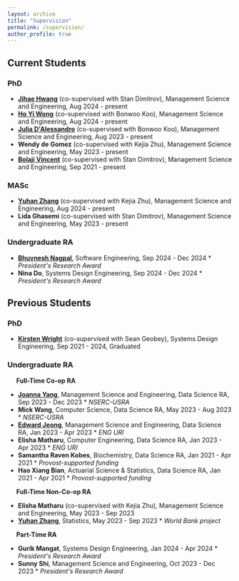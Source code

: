```yaml
---
layout: archive  
title: "Supervision"  
permalink: /supervision/  
author_profile: true  
---
```


## Current Students

### PhD  
- **[Jihae Hwang](www.linkedin.com/in/jiahehuang)** (co-supervised with Stan Dimitrov), Management Science and Engineering, Aug 2024 - present  
- **[Ho Yi Wong](https://www.linkedin.com/in/kisty-wong-7bb47127a/)** (co-supervised with Bonwoo Koo), Management Science and Engineering, Aug 2024 - present  
- **[Julia D'Alessandro](https://www.linkedin.com/in/jndalessandro/)** (co-supervised with Bonwoo Koo), Management Science and Engineering, Aug 2023 - present  
- **Wendy de Gomez** (co-supervised with Kejia Zhu), Management Science and Engineering, May 2023 - present  
- **[Bolaji Vincent](https://www.linkedin.com/in/omobolajivincent/)** (co-supervised with Stan Dimitrov), Management Science and Engineering, Sep 2021 - present  

### MASc  
- **[Yuhan Zhang](https://www.linkedin.com/in/yzhang001/)** (co-supervised with Kejia Zhu), Management Science and Engineering, Aug 2024 - present  
- **Lida Ghasemi** (co-supervised with Stan Dimitrov), Management Science and Engineering, May 2023 - present  

### Undergraduate RA  
- **[Bhuvnesh Nagpal](https://www.linkedin.com/in/bhuvnesh-nagpal/)**, Software Engineering, Sep 2024 - Dec 2024 * _President's Research Award_  
- **Nina Do**, Systems Design Engineering, Sep 2024 - Dec 2024 * _President's Research Award_  


## Previous Students

### PhD  
- **[Kirsten Wright](https://linktr.ee/kirstenwright)** (co-supervised with Sean Geobey), Systems Design Engineering, Sep 2021 - 2024, Graduated  


### Undergraduate RA

&nbsp;&nbsp;&nbsp;&nbsp; **Full-Time Co-op RA**
- **[Joanna Yang](https://www.linkedin.com/in/joannayang123/)**, Management Science and Engineering, Data Science RA, Sep 2023 - Dec 2023 * _NSERC-USRA_  
- **Mick Wang**, Computer Science, Data Science RA, May 2023 - Aug 2023 * _NSERC-USRA_  
- **[Edward Jeong](https://www.linkedin.com/in/edward-jeong-a59955175/)**, Management Science and Engineering, Data Science RA, Jan 2023 - Apr 2023 * _ENG URI_  
- **Elisha Matharu**, Computer Engineering, Data Science RA, Jan 2023 - Apr 2023 * _ENG URI_  
- **Samantha Raven Kobes**, Biochemistry, Data Science RA, Jan 2021 - Apr 2021 * _Provost-supported funding_  
- **Hao Xiang Bian**, Actuarial Science & Statistics, Data Science RA, Jan 2021 - Apr 2021 * _Provost-supported funding_  

&nbsp;&nbsp;&nbsp;&nbsp; **Full-Time Non-Co-op RA**
- **Elisha Matharu** (co-supervised with Kejia Zhu), Management Science and Engineering, May 2023 - Sep 2023  
- **[Yuhan Zhang](https://www.linkedin.com/in/yzhang001/)**, Statistics, May 2023 - Sep 2023 * _World Bank project_  

&nbsp;&nbsp;&nbsp;&nbsp; **Part-Time RA**
- **Gurik Mangat**, Systems Design Engineering, Jan 2024 - Apr 2024 * _President's Research Award_  
- **Sunny Shi**, Management Science and Engineering, Oct 2023 - Dec 2023 * _President's Research Award_  
